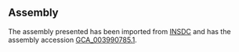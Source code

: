 
Assembly
--------

The assembly presented has been imported from 
[INSDC](http://www.insdc.org) and has the assembly accession
[GCA\_003990785.1](http://www.ebi.ac.uk/ena/data/view/GCA_003990785.1).

